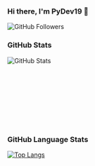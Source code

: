### Hi there, I'm PyDev19 👋

![GitHub Followers](https://img.shields.io/github/followers/PyDev19?style=social)

### GitHub Stats
<img align="left" alt="GitHub Stats" src="https://github-readme-stats-hwa9vez0v.vercel.app/api?username=PyDev19&show_icons=true&hide_border=true&theme=dark"/>

<br>
<br>
<br>
<br>
<br>
<br>
<br>
<br>
<br>

### GitHub Language Stats
[![Top Langs]([https://github-readme-stats.vercel.app/api/top-langs/?username=PyDev19&layout=compact&theme=dark)](https://github.com/anuraghazra/github-readme-stats](https://github-readme-stats-sigma-five.vercel.app/api/top-langs/?username=PyDev19&theme=react&line_height=40&hide=css))
